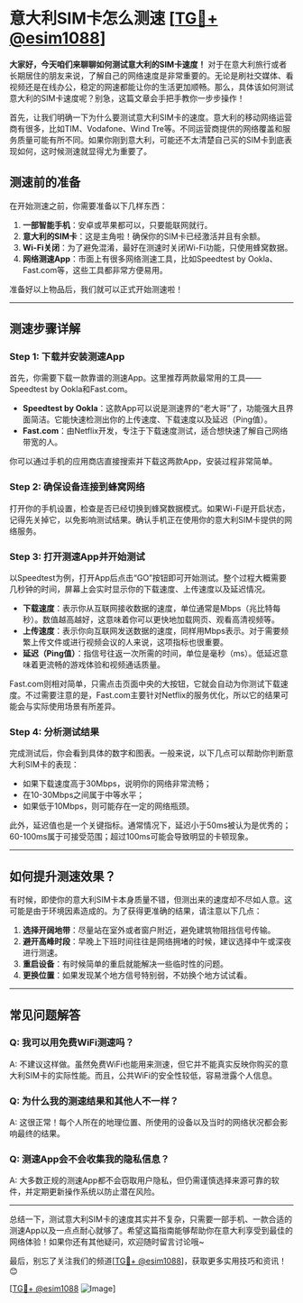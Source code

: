 # 意大利SIM卡怎么测速 [[TG💪+ @esim1088](https://t.me/s/esim1088)]

**大家好，今天咱们来聊聊如何测试意大利的SIM卡速度！** 对于在意大利旅行或者长期居住的朋友来说，了解自己的网络速度是非常重要的。无论是刷社交媒体、看视频还是在线办公，稳定的网速都能让你的生活更加顺畅。那么，具体该如何测试意大利的SIM卡速度呢？别急，这篇文章会手把手教你一步步操作！

首先，让我们明确一下为什么要测试意大利SIM卡的速度。意大利的移动网络运营商有很多，比如TIM、Vodafone、Wind Tre等。不同运营商提供的网络覆盖和服务质量可能有所不同。如果你刚到意大利，可能还不太清楚自己买的SIM卡到底表现如何，这时候测速就显得尤为重要了。

## 测速前的准备

在开始测速之前，你需要准备以下几样东西：

1. **一部智能手机**：安卓或苹果都可以，只要能联网就行。
2. **意大利的SIM卡**：这是主角啦！确保你的SIM卡已经激活并且有余额。
3. **Wi-Fi关闭**：为了避免混淆，最好在测速时关闭Wi-Fi功能，只使用蜂窝数据。
4. **网络测速App**：市面上有很多网络测速工具，比如Speedtest by Ookla、Fast.com等，这些工具都非常方便易用。

准备好以上物品后，我们就可以正式开始测速啦！

---

## 测速步骤详解

### Step 1: 下载并安装测速App

首先，你需要下载一款靠谱的测速App。这里推荐两款最常用的工具——Speedtest by Ookla和Fast.com。

- **Speedtest by Ookla**：这款App可以说是测速界的“老大哥”了，功能强大且界面简洁。它能快速检测出你的上传速度、下载速度以及延迟（Ping值）。
- **Fast.com**：由Netflix开发，专注于下载速度测试，适合想快速了解自己网络带宽的人。

你可以通过手机的应用商店直接搜索并下载这两款App，安装过程非常简单。

### Step 2: 确保设备连接到蜂窝网络

打开你的手机设置，检查是否已经切换到蜂窝数据模式。如果Wi-Fi是开启状态，记得先关掉它，以免影响测试结果。确认手机正在使用你的意大利SIM卡提供的网络服务。

### Step 3: 打开测速App并开始测试

以Speedtest为例，打开App后点击“GO”按钮即可开始测试。整个过程大概需要几秒钟的时间，屏幕上会实时显示你的下载速度、上传速度以及延迟情况。

- **下载速度**：表示你从互联网接收数据的速度，单位通常是Mbps（兆比特每秒）。数值越高越好，这意味着你可以更快地加载网页、观看高清视频等。
- **上传速度**：表示你向互联网发送数据的速度，同样用Mbps表示。对于需要频繁上传文件或进行视频会议的人来说，这项指标也很重要。
- **延迟（Ping值）**：指信号往返一次所需的时间，单位是毫秒（ms）。低延迟意味着更流畅的游戏体验和视频通话质量。

Fast.com则相对简单，只需点击页面中央的大按钮，它就会自动为你测试下载速度。不过需要注意的是，Fast.com主要针对Netflix的服务优化，所以它的结果可能会与实际使用场景有所差异。

### Step 4: 分析测试结果

完成测试后，你会看到具体的数字和图表。一般来说，以下几点可以帮助你判断意大利SIM卡的表现：

- 如果下载速度高于30Mbps，说明你的网络非常流畅；
- 在10-30Mbps之间属于中等水平；
- 如果低于10Mbps，则可能存在一定的网络瓶颈。

此外，延迟值也是一个关键指标。通常情况下，延迟小于50ms被认为是优秀的；60-100ms属于可接受范围；超过100ms可能会导致明显的卡顿现象。

---

## 如何提升测速效果？

有时候，即使你的意大利SIM卡本身质量不错，但测出来的速度却不尽如人意。这可能是由于环境因素造成的。为了获得更准确的结果，请注意以下几点：

1. **选择开阔地带**：尽量站在室外或者窗户附近，避免建筑物阻挡信号传输。
2. **避开高峰时段**：早晚上下班时间往往是网络拥堵的时候，建议选择中午或深夜进行测速。
3. **重启设备**：有时候简单的重启就能解决一些临时性的问题。
4. **更换位置**：如果发现某个地方信号特别弱，不妨换个地方试试看。

---

## 常见问题解答

### Q: 我可以用免费WiFi测速吗？
A: 不建议这样做。虽然免费WiFi也能用来测速，但它并不能真实反映你购买的意大利SIM卡的实际性能。而且，公共WiFi的安全性较低，容易泄露个人信息。

### Q: 为什么我的测速结果和其他人不一样？
A: 这很正常！每个人所在的地理位置、所使用的设备以及当时的网络状况都会影响最终的结果。

### Q: 测速App会不会收集我的隐私信息？
A: 大多数正规的测速App都不会窃取用户隐私，但仍需谨慎选择来源可靠的软件，并定期更新操作系统以防止潜在风险。

---

总结一下，测试意大利SIM卡的速度其实并不复杂，只需要一部手机、一款合适的测速App以及一点点耐心就够了。希望这篇指南能够帮助你在意大利享受到最佳的网络体验！如果你还有其他疑问，欢迎随时留言讨论哦~

最后，别忘了关注我们的频道[[TG💪+ @esim1088](https://t.me/s/esim1088)]，获取更多实用技巧和资讯！😊

[[TG💪+ @esim1088](https://t.me/s/esim1088) ![Image](https://i.postimg.cc/4NQfJmqS/Snipaste-2025-05-13-00-14-12.png)]